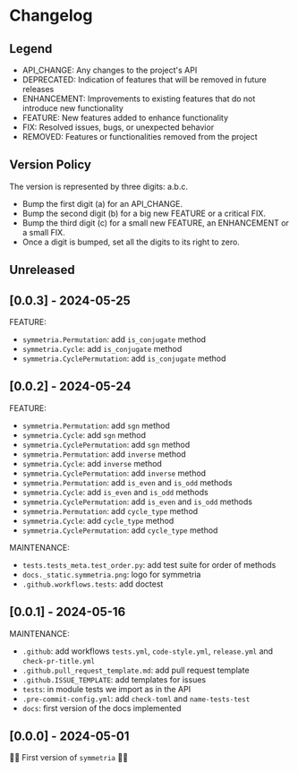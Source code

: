 # Changelog

## Legend

- API_CHANGE: Any changes to the project's API
- DEPRECATED: Indication of features that will be removed in future releases
- ENHANCEMENT: Improvements to existing features that do not introduce new functionality
- FEATURE: New features added to enhance functionality
- FIX: Resolved issues, bugs, or unexpected behavior
- REMOVED: Features or functionalities removed from the project

## Version Policy

The version is represented by three digits: a.b.c.

- Bump the first digit (a) for an API_CHANGE.
- Bump the second digit (b) for a big new FEATURE or a critical FIX.
- Bump the third digit (c) for a small new FEATURE, an ENHANCEMENT or a small FIX.
- Once a digit is bumped, set all the digits to its right to zero.

## Unreleased

## \[0.0.3\] - 2024-05-25

FEATURE:

- `symmetria.Permutation`: add `is_conjugate` method
- `symmetria.Cycle`: add `is_conjugate` method
- `symmetria.CyclePermutation`: add `is_conjugate` method


## \[0.0.2\] - 2024-05-24

FEATURE:

- `symmetria.Permutation`: add `sgn` method
- `symmetria.Cycle`: add `sgn` method
- `symmetria.CyclePermutation`: add `sgn` method
- `symmetria.Permutation`: add `inverse` method
- `symmetria.Cycle`: add `inverse` method
- `symmetria.CyclePermutation`: add `inverse` method
- `symmetria.Permutation`: add `is_even` and `is_odd` methods
- `symmetria.Cycle`: add `is_even` and `is_odd` methods
- `symmetria.CyclePermutation`: add `is_even` and `is_odd` methods
- `symmetria.Permutation`: add `cycle_type` method
- `symmetria.Cycle`: add `cycle_type` method
- `symmetria.CyclePermutation`: add `cycle_type` method

MAINTENANCE:

- `tests.tests_meta.test_order.py`: add test suite for order of methods
- `docs._static.symmetria.png`: logo for symmetria
- `.github.workflows.tests`: add doctest


## \[0.0.1\] - 2024-05-16

MAINTENANCE:

- `.github`: add workflows `tests.yml`, `code-style.yml`, `release.yml` and `check-pr-title.yml`
- `.github.pull_request_template.md`: add pull request template
- `.github.ISSUE_TEMPLATE`: add templates for issues
- `tests`: in module tests we import as in the API
- `.pre-commit-config.yml`: add `check-toml` and `name-tests-test`
- `docs`: first version of the docs implemented

## \[0.0.0\] - 2024-05-01

🎉🚀 First version of `symmetria` 🚀🎉
